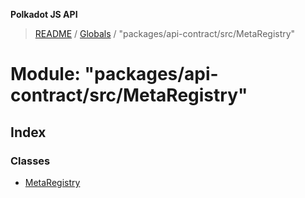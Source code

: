 **Polkadot JS API**

> [README](../README.md) / [Globals](../globals.md) / "packages/api-contract/src/MetaRegistry"

# Module: "packages/api-contract/src/MetaRegistry"

## Index

### Classes

* [MetaRegistry](../classes/_packages_api_contract_src_metaregistry_.metaregistry.md)
